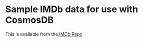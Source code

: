 # Sample IMDb data for use with CosmosDB

This is available from the [IMDb Repo](https://github.com/retaildevcrews/imdb)
